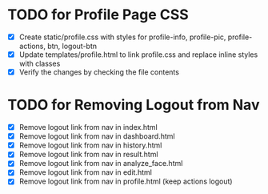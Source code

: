 # TODO for Profile Page CSS

- [x] Create static/profile.css with styles for profile-info, profile-pic, profile-actions, btn, logout-btn
- [x] Update templates/profile.html to link profile.css and replace inline styles with classes
- [x] Verify the changes by checking the file contents

# TODO for Removing Logout from Nav

- [x] Remove logout link from nav in index.html
- [x] Remove logout link from nav in dashboard.html
- [x] Remove logout link from nav in history.html
- [x] Remove logout link from nav in result.html
- [x] Remove logout link from nav in analyze_face.html
- [x] Remove logout link from nav in edit.html
- [x] Remove logout link from nav in profile.html (keep actions logout)
